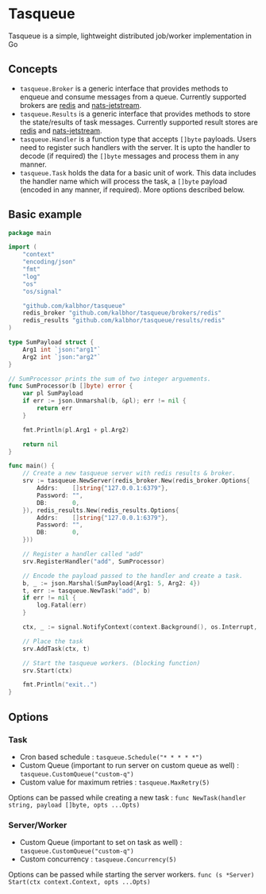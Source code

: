 # Tasqueue
Tasqueue is a simple, lightweight distributed job/worker implementation in Go

## Concepts 
- `tasqueue.Broker` is a generic interface that provides methods to enqueue and consume messages from a queue. Currently supported brokers are
[redis](./brokers/redis/) and [nats-jetstream](./brokers/nats-js/).
- `tasqueue.Results` is a generic interface that provides methods to store the state/results of task messages. Currently supported result stores are
[redis](./results/redis/) and [nats-jetstream](./results/nats-js/).
- `tasqueue.Handler` is a function type that accepts `[]byte` payloads. Users need to register such handlers with the server. It is upto the handler to decode (if required) the `[]byte` messages and process them in any manner.
- `tasqueue.Task` holds the data for a basic unit of work. This data includes the handler name which will process the task, a `[]byte` payload (encoded in any manner, if required). More options described below.

## Basic example 
```go
package main

import (
	"context"
	"encoding/json"
	"fmt"
	"log"
	"os"
	"os/signal"

	"github.com/kalbhor/tasqueue"
	redis_broker "github.com/kalbhor/tasqueue/brokers/redis"
	redis_results "github.com/kalbhor/tasqueue/results/redis"
)

type SumPayload struct {
	Arg1 int `json:"arg1"`
	Arg2 int `json:"arg2"`
}

// SumProcessor prints the sum of two integer arguements.
func SumProcessor(b []byte) error {
	var pl SumPayload
	if err := json.Unmarshal(b, &pl); err != nil {
		return err
	}

	fmt.Println(pl.Arg1 + pl.Arg2)

	return nil
}

func main() {
    // Create a new tasqueue server with redis results & broker.
	srv := tasqueue.NewServer(redis_broker.New(redis_broker.Options{
		Addrs:    []string{"127.0.0.1:6379"},
		Password: "",
		DB:       0,
	}), redis_results.New(redis_results.Options{
		Addrs:    []string{"127.0.0.1:6379"},
		Password: "",
		DB:       0,
	}))

    // Register a handler called "add"
	srv.RegisterHandler("add", SumProcessor)

    // Encode the payload passed to the handler and create a task.
	b, _ := json.Marshal(SumPayload{Arg1: 5, Arg2: 4})
	t, err := tasqueue.NewTask("add", b)
	if err != nil {
		log.Fatal(err)
	}

    ctx, _ := signal.NotifyContext(context.Background(), os.Interrupt, os.Kill)

    // Place the task
	srv.AddTask(ctx, t)

    // Start the tasqueue workers. (blocking function)
	srv.Start(ctx)

	fmt.Println("exit..")
}
```

## Options 

### Task
- Cron based schedule : `tasqueue.Schedule("* * * * *")`
- Custom Queue (important to run server on custom queue as well) : `tasqueue.CustomQueue("custom-q")`
- Custom value for maximum retries : `tasqueue.MaxRetry(5)`

Options can be passed while creating a new task : `func NewTask(handler string, payload []byte, opts ...Opts)`

### Server/Worker 
- Custom Queue (important to set on task as well) : `tasqueue.CustomQueue("custom-q")`
- Custom concurrency : `tasqueue.Concurrency(5)`

Options can be passed while starting the server workers. 
`func (s *Server) Start(ctx context.Context, opts ...Opts)` 

